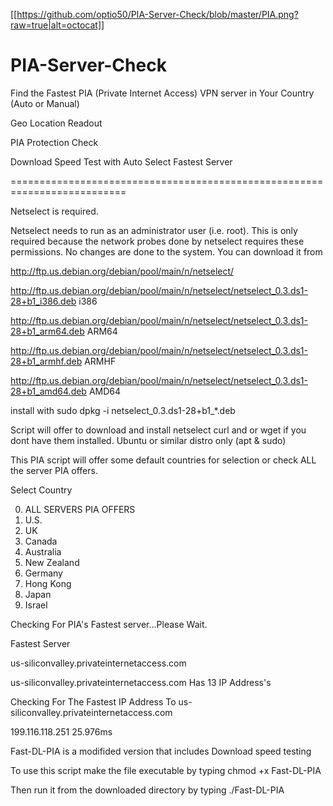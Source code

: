[[https://github.com/optio50/PIA-Server-Check/blob/master/PIA.png?raw=true|alt=octocat]]
# PIA-Server-Check
Find the Fastest PIA (Private Internet Access) VPN server in Your Country (Auto or Manual)

Geo Location Readout

PIA Protection Check

Download Speed Test with Auto Select Fastest Server

==========================================================================

Netselect is required.

Netselect needs to run as an administrator user (i.e. root). This is only required because the network probes done by netselect requires these permissions. No changes are done to the system.
You can download it from

http://ftp.us.debian.org/debian/pool/main/n/netselect/

http://ftp.us.debian.org/debian/pool/main/n/netselect/netselect_0.3.ds1-28+b1_i386.deb		i386

http://ftp.us.debian.org/debian/pool/main/n/netselect/netselect_0.3.ds1-28+b1_arm64.deb		ARM64

http://ftp.us.debian.org/debian/pool/main/n/netselect/netselect_0.3.ds1-28+b1_armhf.deb		ARMHF

http://ftp.us.debian.org/debian/pool/main/n/netselect/netselect_0.3.ds1-28+b1_amd64.deb		AMD64


install with sudo dpkg -i netselect_0.3.ds1-28+b1_*.deb

Script will offer to download and install netselect curl and or wget if you dont have them installed. Ubuntu or similar distro only (apt & sudo)


This PIA script will offer some default countries for selection or check ALL the server PIA offers.

 
Select Country

0. ALL SERVERS PIA OFFERS
1. U.S.
2. UK
3. Canada
4. Australia
5. New Zealand
6. Germany
7. Hong Kong
8. Japan
9. Israel
 
Checking For PIA's Fastest server...Please Wait.

Fastest Server

us-siliconvalley.privateinternetaccess.com

us-siliconvalley.privateinternetaccess.com Has 13 IP Address's

Checking For The Fastest IP Address To us-siliconvalley.privateinternetaccess.com 

199.116.118.251 25.976ms

Fast-DL-PIA is a modifided version that includes Download speed testing

To use this script make the file executable by typing
chmod +x Fast-DL-PIA

Then run it from the downloaded directory by typing
./Fast-DL-PIA



